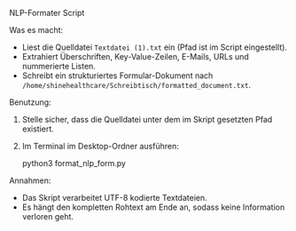NLP-Formater Script

Was es macht:
- Liest die Quelldatei `Textdatei (1).txt` ein (Pfad ist im Script eingestellt).
- Extrahiert Überschriften, Key-Value-Zeilen, E-Mails, URLs und nummerierte Listen.
- Schreibt ein strukturiertes Formular-Dokument nach `/home/shinehealthcare/Schreibtisch/formatted_document.txt`.

Benutzung:
1) Stelle sicher, dass die Quelldatei unter dem im Skript gesetzten Pfad existiert.
2) Im Terminal im Desktop-Ordner ausführen:

   python3 format_nlp_form.py

Annahmen:
- Das Skript verarbeitet UTF-8 kodierte Textdateien.
- Es hängt den kompletten Rohtext am Ende an, sodass keine Information verloren geht.
